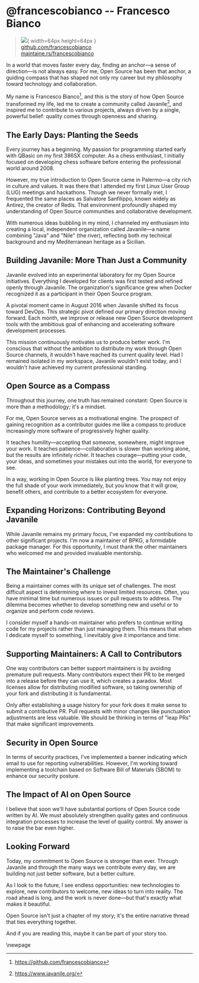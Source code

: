 # @francescobianco -- Francesco Bianco

> ![](https://i0.wp.com/github.com/francescobianco.png?resize=200%2C200&ssl=1){ width=64px height=64px }  
> [github.com/francescobianco](https://github.com/francescobianco)  
> [maintaine.rs/francescobianco](https://maintaine.rs/francescobianco)

In a world that moves faster every day, finding an anchor—a sense of direction—is not always easy. For me, Open Source has been that anchor, a guiding compass that has shaped not only my career but my philosophy toward technology and collaboration.

My name is Francesco Bianco[^278], and this is the story of how Open Source transformed my life, led me to create a community called Javanile[^279], and inspired me to contribute to various projects, always driven by a single, powerful belief: quality comes through openness and sharing.

## The Early Days: Planting the Seeds

Every journey has a beginning. My passion for programming started early with QBasic on my first 386SX computer. As a chess enthusiast, I initially focused on developing chess software before entering the professional world around 2008.

However, my true introduction to Open Source came in Palermo—a city rich in culture and values. It was there that I attended my first Linux User Group (LUG) meetings and hackathons. Though we never formally met, I frequented the same places as Salvatore Sanfilippo, known widely as Antirez, the creator of Redis. That environment profoundly shaped my understanding of Open Source communities and collaborative development.

With numerous ideas bubbling in my mind, I channeled my enthusiasm into creating a local, independent organization called Javanile—a name combining "Java" and "Nile" (the river), reflecting both my technical background and my Mediterranean heritage as a Sicilian.

## Building Javanile: More Than Just a Community

Javanile evolved into an experimental laboratory for my Open Source initiatives. Everything I developed for clients was first tested and refined openly through Javanile. The organization's significance grew when Docker recognized it as a participant in their Open Source program.

A pivotal moment came in August 2016 when Javanile shifted its focus toward DevOps. This strategic pivot defined our primary direction moving forward. Each month, we improve or release new Open Source development tools with the ambitious goal of enhancing and accelerating software development processes.

This mission continuously motivates us to produce better work. I'm conscious that without the ambition to distribute my work through Open Source channels, it wouldn't have reached its current quality level. Had I remained isolated in my workspace, Javanile wouldn't exist today, and I wouldn't have achieved my current professional standing.

## Open Source as a Compass

Throughout this journey, one truth has remained constant: Open Source is more than a methodology; it's a mindset.

For me, Open Source serves as a motivational engine. The prospect of gaining recognition as a contributor guides me like a compass to produce increasingly more software of progressively higher quality.

It teaches humility—accepting that someone, somewhere, might improve your work. It teaches patience—collaboration is slower than working alone, but the results are infinitely richer. It teaches courage—putting your code, your ideas, and sometimes your mistakes out into the world, for everyone to see.

In a way, working in Open Source is like planting trees. You may not enjoy the full shade of your work immediately, but you know that it will grow, benefit others, and contribute to a better ecosystem for everyone.

## Expanding Horizons: Contributing Beyond Javanile

While Javanile remains my primary focus, I've expanded my contributions to other significant projects. I'm now a maintainer of BPKG, a formidable package manager. For this opportunity, I must thank the other maintainers who welcomed me and provided invaluable mentorship.

## The Maintainer's Challenge

Being a maintainer comes with its unique set of challenges. The most difficult aspect is determining where to invest limited resources. Often, you have minimal time but numerous issues or pull requests to address. The dilemma becomes whether to develop something new and useful or to organize and perform code reviews.

I consider myself a hands-on maintainer who prefers to continue writing code for my projects rather than just managing them. This means that when I dedicate myself to something, I inevitably give it importance and time.

## Supporting Maintainers: A Call to Contributors

One way contributors can better support maintainers is by avoiding premature pull requests. Many contributors expect their PR to be merged into a release before they can use it, which creates a paradox. Most licenses allow for distributing modified software, so taking ownership of your fork and distributing it is fundamental.

Only after establishing a usage history for your fork does it make sense to submit a contributive PR. Pull requests with minor changes like punctuation adjustments are less valuable. We should be thinking in terms of "leap PRs" that make significant improvements.

## Security in Open Source

In terms of security practices, I've implemented a banner indicating which email to use for reporting vulnerabilities. However, I'm working toward implementing a toolchain based on Software Bill of Materials (SBOM) to enhance our security posture.

## The Impact of AI on Open Source

I believe that soon we'll have substantial portions of Open Source code written by AI. We must absolutely strengthen quality gates and continuous integration processes to increase the level of quality control. My answer is to raise the bar even higher.

## Looking Forward

Today, my commitment to Open Source is stronger than ever. Through Javanile and through the many ways we contribute every day, we are building not just better software, but a better culture.

As I look to the future, I see endless opportunities: new technologies to explore, new contributors to welcome, new ideas to turn into reality. The road ahead is long, and the work is never done—but that's exactly what makes it beautiful.

Open Source isn't just a chapter of my story; it's the entire narrative thread that ties everything together.

And if you are reading this, maybe it can be part of your story too.

\newpage


[^278]: https://github.com/francescobianco
[^279]: https://www.javanile.org/
